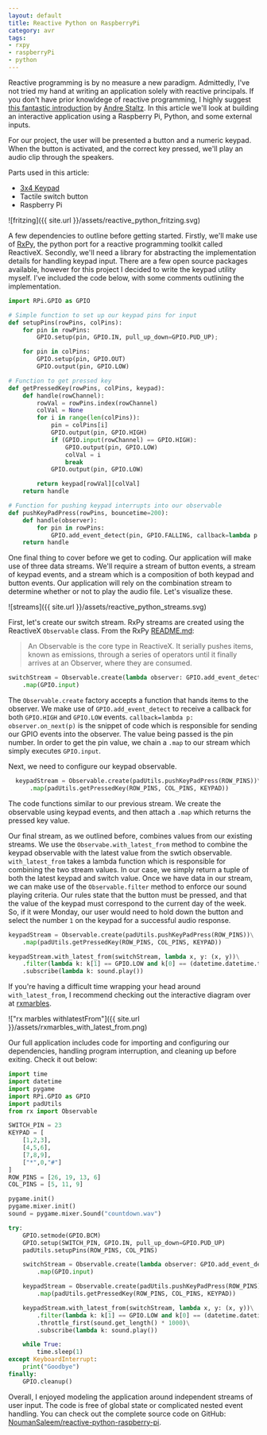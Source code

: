 ```yaml
---
layout: default
title: Reactive Python on RaspberryPi
category: avr
tags:
- rxpy
- raspberryPi
- python
---
```


Reactive programming is by no measure a new paradigm. Admittedly, I've not tried my hand at writing an application solely with reactive principals. If you don't have prior knowldege of reactive programming, I highly suggest [this fantastic introduction](https://gist.github.com/staltz/868e7e9bc2a7b8c1f754) by [Andre Staltz](https://twitter.com/andrestaltz). In this article we'll look at building an interactive application using a Raspberry Pi, Python, and some external inputs.

For our project, the user will be presented a button and a numeric keypad. When the button is activated, and the correct key pressed, we'll play an audio clip through the speakers.

Parts used in this article:
- [3x4 Keypad](https://www.adafruit.com/product/419)
- Tactile switch button
- Raspberry Pi

![fritzing]({{ site.url }}/assets/reactive_python_fritzing.svg)

A few dependencies to outline before getting started. Firstly, we'll make use of [RxPy](https://github.com/ReactiveX/RxPY), the python port for a reactive programming toolkit called ReactiveX. Secondly, we'll need a library for abstracting the implementation details for handling keypad input. There are a few open source packages available, however for this project I decided to write the keypad utility myself. I've included the code below, with some comments outlining the implementation.

```python
import RPi.GPIO as GPIO

# Simple function to set up our keypad pins for input
def setupPins(rowPins, colPins):
    for pin in rowPins:
        GPIO.setup(pin, GPIO.IN, pull_up_down=GPIO.PUD_UP);

    for pin in colPins:
        GPIO.setup(pin, GPIO.OUT)
        GPIO.output(pin, GPIO.LOW)

# Function to get pressed key
def getPressedKey(rowPins, colPins, keypad):
    def handle(rowChannel):
        rowVal = rowPins.index(rowChannel)
        colVal = None
        for i in range(len(colPins)):
            pin = colPins[i]
            GPIO.output(pin, GPIO.HIGH)
            if (GPIO.input(rowChannel) == GPIO.HIGH):
                GPIO.output(pin, GPIO.LOW)
                colVal = i
                break
            GPIO.output(pin, GPIO.LOW)

        return keypad[rowVal][colVal]
    return handle

# Function for pushing keypad interrupts into our observable
def pushKeyPadPress(rowPins, bouncetime=200):
    def handle(observer):
        for pin in rowPins:
            GPIO.add_event_detect(pin, GPIO.FALLING, callback=lambda p: observer.on_next(p), bouncetime=bouncetime)
    return handle
```

One final thing to cover before we get to coding. Our application will make use of three data streams. We'll require a stream of button events, a stream of keypad events, and a stream which is a composition of both keypad and button events. Our application will rely on the combination stream to determine whether or not to play the audio file. Let's visualize these.

![streams]({{ site.url }}/assets/reactive_python_streams.svg)

First, let's create our switch stream. RxPy streams are created using the ReactiveX `Observable` class. From the RxPy [README.md](https://github.com/ReactiveX/RxPY#the-basics):

> An Observable is the core type in ReactiveX. It serially pushes items, known as emissions, through a series of operators until it finally arrives at an Observer, where they are consumed.

```python
switchStream = Observable.create(lambda observer: GPIO.add_event_detect(SWITCH_PIN, GPIO.BOTH, callback=lambda p: observer.on_next(p), bouncetime=50))\
    .map(GPIO.input)
```

The `Observable.create` factory accepts a function that hands items to the observer. We make use of `GPIO.add_event_detect` to receive a callback for both `GPIO.HIGH` and `GPIO.LOW` events. `callback=lambda p: observer.on_next(p)` is the snippet of code which is responsible for sending our GPIO events into the observer. The value being passed is the pin number. In order to get the pin value, we chain a `.map` to our stream which simply executes `GPIO.input`.

Next, we need to configure our keypad observable.

```python
  keypadStream = Observable.create(padUtils.pushKeyPadPress(ROW_PINS))\
      .map(padUtils.getPressedKey(ROW_PINS, COL_PINS, KEYPAD))
```

The code functions similar to our previous stream. We create the observable using keypad events, and then attach a `.map` which returns the pressed key value.

Our final stream, as we outlined before, combines values from our existing streams. We use the `Observabe.with_latest_from` method to combine the keypad observable with the latest value from the swtich observable. `with_latest_from` takes a lambda function which is responsible for combining the two stream values. In our case, we simply return a tuple of both the latest keypad and switch value. Once we have data in our stream, we can make use of the `Observable.filter` method to enforce our sound playing criteria. Our rules state that the button must be pressed, and that the value of the keypad must correspond to the current day of the week. So, if it were Monday, our user would need to hold down the button and select the number `1` on the keypad for a successful audio response.

```python
keypadStream = Observable.create(padUtils.pushKeyPadPress(ROW_PINS))\
    .map(padUtils.getPressedKey(ROW_PINS, COL_PINS, KEYPAD))

keypadStream.with_latest_from(switchStream, lambda x, y: (x, y))\
    .filter(lambda k: k[1] == GPIO.LOW and k[0] == (datetime.datetime.today().weekday() +1))\
    .subscribe(lambda k: sound.play())

```
If you're having a difficult time wrapping your head around `with_latest_from`, I recommend checking out the interactive diagram over at [rxmarbles](http://rxmarbles.com/#withLatestFrom).

!["rx marbles withlatestFrom"]({{ site.url }}/assets/rxmarbles_with_latest_from.png)

Our full application includes code for importing and configuring our dependencies, handling program interruption, and cleaning up before exiting. Check it out below:

```python
import time
import datetime
import pygame
import RPi.GPIO as GPIO
import padUtils
from rx import Observable

SWITCH_PIN = 23
KEYPAD = [
    [1,2,3],
    [4,5,6],
    [7,8,9],
    ["*",0,"#"]
]
ROW_PINS = [26, 19, 13, 6]
COL_PINS = [5, 11, 9]

pygame.init()
pygame.mixer.init()
sound = pygame.mixer.Sound("countdown.wav")

try:
    GPIO.setmode(GPIO.BCM)
    GPIO.setup(SWITCH_PIN, GPIO.IN, pull_up_down=GPIO.PUD_UP)
    padUtils.setupPins(ROW_PINS, COL_PINS)

    switchStream = Observable.create(lambda observer: GPIO.add_event_detect(SWITCH_PIN, GPIO.BOTH, callback=lambda p: observer.on_next(p), bouncetime=50))\
        .map(GPIO.input)

    keypadStream = Observable.create(padUtils.pushKeyPadPress(ROW_PINS))\
        .map(padUtils.getPressedKey(ROW_PINS, COL_PINS, KEYPAD))

    keypadStream.with_latest_from(switchStream, lambda x, y: (x, y))\
        .filter(lambda k: k[1] == GPIO.LOW and k[0] == (datetime.datetime.today().weekday() +1))\
        .throttle_first(sound.get_length() * 1000)\
        .subscribe(lambda k: sound.play())

    while True:
        time.sleep(1)
except KeyboardInterrupt:
    print("Goodbye")
finally:
    GPIO.cleanup()
```

Overall, I enjoyed modeling the application around independent streams of user input. The code is free of global state or complicated nested event handling. You can check out the complete source code on GitHub: [NoumanSaleem/reactive-python-raspberry-pi](https://github.com/NoumanSaleem/reactive-python-raspberry-pi).

